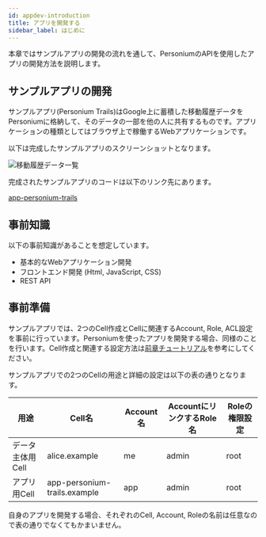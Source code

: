 ```yaml
---
id: appdev-introduction
title: アプリを開発する
sidebar_label: はじめに
---
```


本章ではサンプルアプリの開発の流れを通して、PersoniumのAPIを使用したアプリの開発方法を説明します。

## サンプルアプリの開発

サンプルアプリ(Personium Trails)はGoogle上に蓄積した移動履歴データをPersoniumに格納して、そのデータの一部を他の人に共有するものです。アプリケーションの種類としてはブラウザ上で稼働するWebアプリケーションです。

以下は完成したサンプルアプリのスクリーンショットとなります。

![移動履歴データ一覧](assets/getting-started/trails_locations_public.png)

完成されたサンプルアプリのコードは以下のリンク先にあります。

[app-personium-trails](https://github.com/personium/app-personium-trails)

## 事前知識

以下の事前知識があることを想定しています。

* 基本的なWebアプリケーション開発
* フロントエンド開発 (Html, JavaScript, CSS)
* REST API

## 事前準備

サンプルアプリでは、2つのCell作成とCellに関連するAccount, Role, ACL設定を事前に行っています。Personiumを使ったアプリを開発する場合、同様のことを行います。Cell作成と関連する設定方法は[前章チュートリアル](../unit-administrator/tutorial.md)を参考にしてください。  

サンプルアプリでの2つのCellの用途と詳細の設定は以下の表の通りとなります。

|用途|Cell名|Account名|AccountにリンクするRole名|Roleの権限設定|
|----|---|---------|-----------------------|--------------|
|データ主体用Cell|alice.example|me|admin|root|
|アプリ用Cell|app-personium-trails.example|app|admin|root|

自身のアプリを開発する場合、それぞれのCell, Account, Roleの名前は任意なので表の通りでなくてもかまいません。
